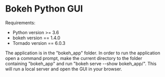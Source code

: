 # Bokeh Python GUI

Requirements:
* Python version >= 3.6
* bokeh version == 1.4.0
* Tornado version == 6.0.3

The application is in the "bokeh_app" folder. In order to run the application open a command prompt, make the current directory to the folder containing "bokeh_app" and run "bokeh serve --show bokeh_app/". This will run a local server and open the GUI in your browser.